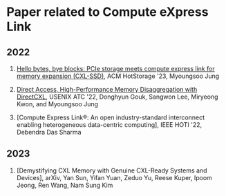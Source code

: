 # Paper related to Compute eXpress Link

## 2022

1. [Hello bytes, bye blocks: PCIe storage meets compute express link for memory expansion (CXL-SSD)](https://dl.acm.org/doi/pdf/10.1145/3538643.3539745?casa_token=j_Dp-tl6YdMAAAAA:zPmUQgeE4_EchiNHad7idHsZoL1xxWDNLB3ajXxKY6cugBCuTuMkgvfrEhA7m1pBLxaFEgOP1MhrVw), ACM HotStorage '23, Myoungsoo Jung

2. [Direct Access, High-Performance Memory Disaggregation with DirectCXL](https://www.usenix.org/system/files/atc22-gouk.pdf), USENIX ATC '22, Donghyun Gouk, Sangwon Lee, Miryeong Kwon, and Myoungsoo Jung

3. [Compute Express Link®: An open industry-standard interconnect enabling heterogeneous data-centric computing], IEEE HOTI '22, Debendra Das Sharma 

## 2023

1. [Demystifying CXL Memory with Genuine CXL-Ready Systems and Devices], arXiv, Yan Sun, Yifan Yuan, Zeduo Yu, Reese Kuper, Ipoom Jeong, Ren Wang, Nam Sung Kim